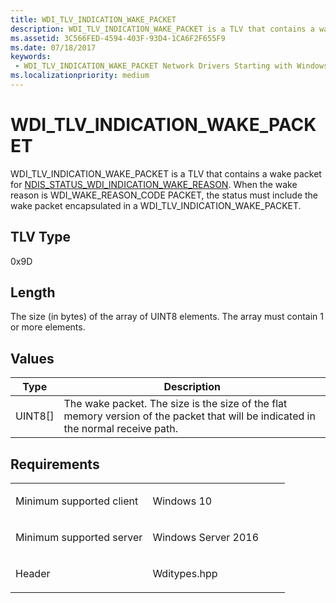 ```yaml
---
title: WDI_TLV_INDICATION_WAKE_PACKET
description: WDI_TLV_INDICATION_WAKE_PACKET is a TLV that contains a wake packet for NDIS_STATUS_WDI_INDICATION_WAKE_REASON. When the wake reason is WDI_WAKE_REASON_CODE PACKET, the status must include the wake packet encapsulated in a WDI_TLV_INDICATION_WAKE_PACKET.
ms.assetid: 3C566FED-4594-403F-93D4-1CA6F2F655F9
ms.date: 07/18/2017
keywords:
 - WDI_TLV_INDICATION_WAKE_PACKET Network Drivers Starting with Windows Vista
ms.localizationpriority: medium
---
```


# WDI\_TLV\_INDICATION\_WAKE\_PACKET


WDI\_TLV\_INDICATION\_WAKE\_PACKET is a TLV that contains a wake packet for [NDIS\_STATUS\_WDI\_INDICATION\_WAKE\_REASON](https://msdn.microsoft.com/library/windows/hardware/dn925669). When the wake reason is WDI\_WAKE\_REASON\_CODE PACKET, the status must include the wake packet encapsulated in a WDI\_TLV\_INDICATION\_WAKE\_PACKET.

## TLV Type


0x9D

## Length


The size (in bytes) of the array of UINT8 elements. The array must contain 1 or more elements.

## Values


| Type      | Description                                                                                                                       |
|-----------|-----------------------------------------------------------------------------------------------------------------------------------|
| UINT8\[\] | The wake packet. The size is the size of the flat memory version of the packet that will be indicated in the normal receive path. |

 

Requirements
------------

<table>
<colgroup>
<col width="50%" />
<col width="50%" />
</colgroup>
<tbody>
<tr class="odd">
<td><p>Minimum supported client</p></td>
<td><p>Windows 10</p></td>
</tr>
<tr class="even">
<td><p>Minimum supported server</p></td>
<td><p>Windows Server 2016</p></td>
</tr>
<tr class="odd">
<td><p>Header</p></td>
<td>Wditypes.hpp</td>
</tr>
</tbody>
</table>

 

 




